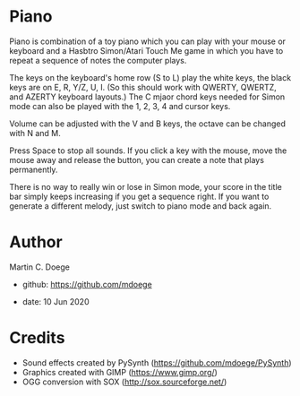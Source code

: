# Piano

Piano is combination of a toy piano which you can play with your mouse or keyboard and a Hasbtro Simon/Atari Touch Me game in which you have to repeat a sequence of notes the computer plays.

The keys on the keyboard's home row (S to L) play the white keys, the black keys are on E, R, Y/Z, U, I. (So this should work with QWERTY, QWERTZ, and AZERTY keyboard layouts.) The C mjaor chord keys needed for Simon mode can also be played with the 1, 2, 3, 4 and cursor keys.

Volume can be adjusted with the V and B keys, the octave can be changed with N and M.

Press Space to stop all sounds. If you click a key with the mouse, move the mouse away and release the button, you can create a note that plays permanently.

There is no way to really win or lose in Simon mode, your score in the title bar simply keeps increasing if you get a sequence right. If you want to generate a different melody, just switch to piano mode and back again.

# Author

Martin C. Doege

+ github: https://github.com/mdoege

+ date: 10 Jun 2020

# Credits

* Sound effects created by PySynth (https://github.com/mdoege/PySynth)
* Graphics created with GIMP (https://www.gimp.org/)
* OGG conversion with SOX (http://sox.sourceforge.net/)

